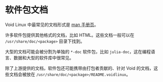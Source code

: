 # 软件包文档

Void Linux 中最常见的文档形式是 [man 手册页](./man.md)。

许多软件包提供其他格式的文档，比如 HTML。这些文档一般可以在 `/usr/share/doc/<package>` 目录下找到。

大型的文档可能会被分割为单独的 `*-doc` 软件包，比如 `julia-doc`，这在编程语言、数据和大型的软件库中很常见。

除了上游提供的文档，软件包还可能携带由打包者贡献的、针对 Void 的文档，这些文档会被放在 `/usr/share/doc/<package>/README.voidlinux`。
